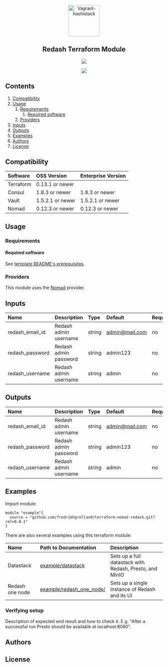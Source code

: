 <!-- markdownlint-disable MD041 -->
<p align="center"><img width="100px" src="https://www.svgrepo.com/show/48203/chart.svg" align="center" alt="Vagrant-hashistack" /><h2 align="center">Redash Terraform Module</h2></p><p align="center"><a href="https://github.com/fredrikhgrelland/vagrant-hashistack-template" alt="Built on"><img src="https://img.shields.io/badge/Built%20from%20template-Vagrant--hashistack--template-blue?style=for-the-badge&logo=github"/></a><p align="center"><a href="https://github.com/fredrikhgrelland/vagrant-hashistack" alt="Built on"><img src="https://img.shields.io/badge/Powered%20by%20-Vagrant--hashistack-orange?style=for-the-badge&logo=vagrant"/></a></p></p>

## Contents
1. [Compatibility](#compatibility)
2. [Usage](#usage)
   1. [Requirements](#requirements)
      1. [Required software](#required-software)
   2. [Providers](#providers)
3. [Inputs](#inputs)
4. [Outputs](#outputs)
5. [Examples](#examples)
6. [Authors](#authors)
7. [License](#license)

## Compatibility
|Software|OSS Version|Enterprise Version|
|:---|:---|:---|
|Terraform|0.13.1 or newer||
|Consul|1.8.3 or newer|1.8.3 or newer|
|Vault|1.5.2.1 or newer|1.5.2.1 or newer|
|Nomad|0.12.3 or newer|0.12.3 or newer|

## Usage
### Requirements

#### Required software
See [template README's prerequisites](template_README.md#install-prerequisites).

### Providers
This module uses the [Nomad](https://registry.terraform.io/providers/hashicorp/nomad/latest/docs) provider.

## Inputs
Name     |Description     |Type    |Default |Required   |
|:---|:---|:---|:---|:---|
|   redash_email_id   | Redash admin username| string    |admin@mail.com    |   no |
|   redash_password  |  Redash admin password| string    |admin123         |    no |
|   redash_username |   Redash admin username| string    |admin           |     no |


## Outputs
|Name     |Description     |Type    |Default |Required   |
|:---|:---|:---|:---|:---|
|   redash_email_id   | Redash admin username| string    |admin@mail.com    |   no |
|   redash_password  |  Redash admin password| string    |admin123         |    no |
|   redash_username |   Redash admin username| string    |admin           |     no |

## Examples
 Import module:
```hcl-terraform
module "example"{
  source = "github.com/fredrikhgrelland/terraform-nomad-redash.git?ref=0.0.1"
}
```

There are also several examples using this terraform module:

|Name|Path to Documentation|Description|
|:--|:--|:--|
|Datastack|[example/datastack](example/datastack/README.md)|Sets up a full datastack with Redash, Presto, and MinIO|
|Redash one node|[example/redash_one_node/](example/redash_one_node/README.md)|Sets up a single instance of Redash and its UI|

### Verifying setup
Description of expected end result and how to check it. E.g. "After a successful run Presto should be available at localhost:8080".

## Authors

## License